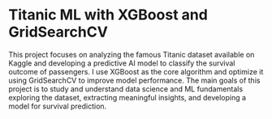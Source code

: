 # Titanic ML with XGBoost and GridSearchCV

This project focuses on analyzing the famous Titanic dataset available on Kaggle and developing a predictive AI model to classify the survival outcome of passengers.
I use XGBoost as the core algorithm and optimize it using GridSearchCV to improve model performance. The main goals of this project is to study and understand data science and ML fundamentals exploring the dataset, extracting meaningful insights, and developing a model for survival prediction.
